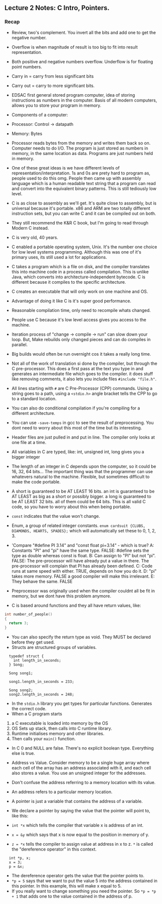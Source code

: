 ## Lecture 2 Notes: C Intro, Pointers.

### Recap

- Review, two's complement. You invert all the bits and add one to get the negative number.
- Overflow is when magnitude of result is too big to fit into result representation.
- Both positive and negative numbers overflow. Underflow is for floating point numbers.
- Carry in = carry from less significant bits
- Carry out = carry to more significant bits.

- EDSAC first general stored program computer, idea of storing instructions as numbers in the computer. Basis of all modern computers, allows you to store your program in memory.

- Components of a computer:
- Processor: Control -> datapath
- Memory: Bytes
- Processor reads bytes from the memory and writes them back so on. Computer needs to do I/O. The program is just stored as numbers in memory, in the same location as data. Programs are just numbers held in memory.

- One of these great ideas is we have different levels of representation/interpretation. 1s and 0s are prety hard to program as, people used to do this omg. People then came up with assembly language which is a human readable text string that a program can read and convert into the equivalent binary patterns. This is still tediously low level.
- C is as close to assembly as we'll get. It's quite close to assembly, but is universal because it's portable. x86 and ARM are two totally different instruction sets, but you can write C and it can be compiled out on both.
- They still recommend the K&R C book, but I'm going to read through Modern C instead.
- C is very old, 40 years.
- C enabled a portable operating system, Unix. It's the number one choice for low level systems programming. Although this was one of it's primary uses, its still used a lot for applications.

- C takes a program which is a file on disk, and the compiler translates this into machine code in a process called compilation. This is unlike Java, which converts into architecture-independent bytecode. C is different because it compiles to the specific architecture.
- C creates an executable that will only work on one machine and OS.
- Advantage of doing it like C is it's super good performance.
- Reasonable compilation time, only need to recompile whats changed.
- People use C because it's low level access gives you access to the machine.
- Iteration process of "change -> compile -> run" can slow down your loop. But, Make rebuilds only changed pieces and can do compiles in parallel.
- Big builds would often be run overnight cos it takes a really long time.
- Not all of the work of translation si done by the compiler, but through the C pre-processor. This does a first pass at the text you type in and generates an intermediate file which goes to the compiler. it does stuff like removing comments, it also lets you include files `#include "file.h"`.
- All lines starting with `#` are C Pre-Processor (CPP) commands. Using a string goes to a path, using a `<stdio.h>` angle bracket tells the CPP to go to a standard location.
- You can also do conditional compilation if you're compiling for a different architecture.
- You can use `-save-temps` in gcc to see the result of preprocessing. You dont need to worry about this most of the time but its interesting.

- Header files are just pulled in and put in line. The compiler only looks at one file at a time.
- All variables in C are typed, like: int, unsigned int, long gives you a bigger integer
- The length of an integer in C depends upon the computer, so it could be 16, 32, 64 bits... The important thing was that the programmer can use whatevers natural to the machine. Flexible, but sometimes difficult to make the code portable.
- A short is guaranteed to be AT LEAST 16 bits. an int is guaranteed to be AT LEAST as big as a short or possibly bigger. a long is guaranteed to be AT LEAST 32 bits. all of them could be 64 bits. This is all valid C code, so you have to worry about this when being portable.
- `const` indicates that the value won't change.
- Enum, a group of related integer constants. `enum cardsuit {CLUBS, DIAMONDS, HEARTS, SPADES};` which will automatically set these to 0, 1, 2, 3.

- 'Compare "#define PI 3.14" and "const float pi=3.14" - which is true?
  A: Constants "PI" and "pi" have the same type. FALSE: #define sets the type as double whereas const is float.
  B: Can assign to "PI" but not "pi". FALSE: The pre-processor will have already put a value in there. The pre-processor will complain that PI has already been defined.
  C: Code runs at same speed with either. TRUE, depends on how you do it.
  D: "pi" takes more memory. FALSE a good compiler will make this irrelevant.
  E: They behave the same. FALSE
- Preprocessor was originally used when the compiler couldnt all be fit in memory, but we dont have this problem anymore.

- C is based around functions and they all have return values, like:

```c
int number_of_people()
{
  return 3;
}
```

- You can also specify the return type as void. They MUST be declared before they get used.
- Structs are structured groups of variables.

```
  typedef struct {
    int length_in_seconds;
  } Song;

  Song song1;

  song1.length_in_seconds = 233;

  Song song2;
  song2.length_in_seconds = 248;
```

- In the `stdio.h` library you get types for particular functions. Generates the correct code.
- When a C program starts

1. a C executable is loaded into memory by the OS
2. OS Sets up stack, then calls into C runtime library.
3. Runtime initialises memory and other libraries.
4. Then calls your `main()` function.

- In C 0 and NULL are false. There's no explicit boolean type. Everything else is true.
- Address vs Value. Consider memory to be a single huge array where each cell of the array has an address associated with it, and each cell also stores a value. You use an unsigned integer for the addresses.
- Don't confuse the address referring to a memory location with its value.
- An address refers to a particular memory location.
- A pointer is just a variable that contains the address of a variable.

- We declare a pointer by saying the value that the pointer will point to, like this:
- `int *x` which tells the compiler that variable x is address of an int.
- `x = &y` which says that x is now equal to the position in memory of y.
- `z = *x` tells the compiler to assign value at address in x to z. `*` is called the "dereference operator" in this context.

```
  int *p, x;
  x = 3;
  p = &x;
```

- The dereference operator gets the value that the pointer points to.
- `*p = 5` says that we want to put the value 5 into the address contained in this pointer. In this example, this will make x equal to 5.
- If you really want to change something you need the pointer. So `*p = *p + 1` that adds one to the value contained in the address of p.
